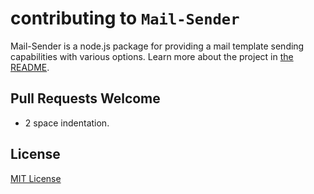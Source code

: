 # contributing to `Mail-Sender`

Mail-Sender is a node.js package for providing a mail template sending capabilities with various options. Learn more about the project in [the README](README.md).


## Pull Requests Welcome

<!-- * Include `'use strict';` in every javascript file. -->
* 2 space indentation.
<!-- * Please run the testing steps below before submitting. -->

## License

[MIT License](http://www.opensource.org/licenses/mit-license.php)
